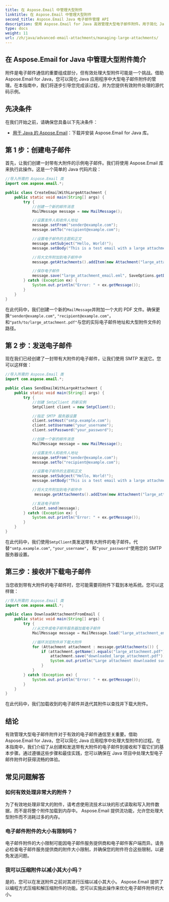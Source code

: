 ```yaml
---
title: 在 Aspose.Email 中管理大型附件
linktitle: 在 Aspose.Email 中管理大型附件
second_title: Aspose.Email Java 电子邮件管理 API
description: 使用 Aspose.Email for Java 高效管理大型电子邮件附件。用于简化 Java 应用程序中附件处理的分步指南和源代码。
type: docs
weight: 11
url: /zh/java/advanced-email-attachments/managing-large-attachments/
---
```


## 在 Aspose.Email for Java 中管理大型附件简介

附件是电子邮件通信的重要组成部分，但有效处理大型附件可能是一个挑战。借助 Aspose.Email for Java，您可以简化 Java 应用程序中大型电子邮件附件的管理。在本指南中，我们将逐步引导您完成该过程，并为您提供有效附件处理的源代码示例。

## 先决条件

在我们开始之前，请确保您具备以下先决条件：

- [用于 Java 的 Aspose.Email](https://releases.aspose.com/email/java/)：下载并安装 Aspose.Email for Java 库。

## 第 1 步：创建电子邮件

首先，让我们创建一封带有大附件的示例电子邮件。我们将使用 Aspose.Email 库来执行此操作。这是一个简单的 Java 代码片段：

```java
//导入所需的 Aspose.Email 类
import com.aspose.email.*;

public class CreateEmailWithLargeAttachment {
    public static void main(String[] args) {
        try {
            //创建一个新的邮件消息
            MailMessage message = new MailMessage();

            //设置发件人和收件人地址
            message.setFrom("sender@example.com");
            message.setTo("recipient@example.com");

            //设置电子邮件的主题和正文
            message.setSubject("Hello, World!");
            message.setBody("This is a test email with a large attachment.");

            //将大文件附加到电子邮件中
            message.getAttachments().addItem(new Attachment("large_attachment.pdf", "path/to/large_attachment.pdf"));

            //保存电子邮件
            message.save("large_attachment_email.eml", SaveOptions.getDefaultEml());
        } catch (Exception ex) {
            System.out.println("Error: " + ex.getMessage());
        }
    }
}
```

在此代码中，我们创建一个新的`MailMessage`并附加一个大的 PDF 文件。确保更换`"sender@example.com"`, `"recipient@example.com"`， 和`"path/to/large_attachment.pdf"`与您的实际电子邮件地址和大型附件文件的路径。

## 第 2 步：发送电子邮件

现在我们已经创建了一封带有大附件的电子邮件，让我们使用 SMTP 发送它。您可以这样做：

```java
//导入所需的 Aspose.Email 类
import com.aspose.email.*;

public class SendEmailWithLargeAttachment {
    public static void main(String[] args) {
        try {
            //创建 SmtpClient 的新实例
            SmtpClient client = new SmtpClient();

            //指定 SMTP 服务器设置
            client.setHost("smtp.example.com");
            client.setUsername("your_username");
            client.setPassword("your_password");

            //创建一个新的邮件消息
            MailMessage message = new MailMessage();

            //设置发件人和收件人地址
            message.setFrom("sender@example.com");
            message.setTo("recipient@example.com");

            //设置电子邮件的主题和正文
            message.setSubject("Hello, World!");
            message.setBody("This is a test email with a large attachment.");

            //将大文件附加到电子邮件中
             message.getAttachments().addItem(new Attachment("large_attachment.pdf", "path/to/large_attachment.pdf"));

            //发送电子邮件
            client.send(message);
        } catch (Exception ex) {
            System.out.println("Error: " + ex.getMessage());
        }
    }
}
```

在此代码中，我们使用`SmtpClient`类发送带有大附件的电子邮件。代替`"smtp.example.com"`, `"your_username"`， 和`"your_password"`使用您的 SMTP 服务器设置。

## 第三步：接收并下载电子邮件

当您收到带有大附件的电子邮件时，您可能需要将附件下载到本地系统。您可以这样做：

```java
//导入所需的 Aspose.Email 类
import com.aspose.email.*;

public class DownloadAttachmentFromEmail {
    public static void main(String[] args) {
        try {
            //从文件或电子邮件服务器加载电子邮件
            MailMessage message = MailMessage.load("large_attachment_email.eml");

            //循环浏览附件并下载大附件
            for (Attachment attachment : message.getAttachments()) {
                if (attachment.getName().equals("large_attachment.pdf")) {
                    attachment.save("downloaded_large_attachment.pdf");
                    System.out.println("Large attachment downloaded successfully.");
                }
            }
        } catch (Exception ex) {
            System.out.println("Error: " + ex.getMessage());
        }
    }
}
```

在此代码中，我们加载收到的电子邮件并迭代其附件以查找并下载大附件。

## 结论

有效管理大型电子邮件附件对于有效的电子邮件通信至关重要。借助 Aspose.Email for Java，您可以简化 Java 应用程序中处理大型附件的过程。在本指南中，我们介绍了从创建和发送带有大附件的电子邮件到接收和下载它们的基本步骤。通过遵循这些步骤和最佳实践，您可以确保在 Java 项目中处理大型电子邮件附件时获得流畅的体验。

## 常见问题解答

### 如何有效处理非常大的附件？

为了有效地处理非常大的附件，请考虑使用流技术以块的形式读取和写入附件数据，而不是将整个附件加载到内存中。 Aspose.Email 提供流功能，允许您处理大型附件而不消耗过多的内存。

### 电子邮件附件的大小有限制吗？

电子邮件附件的大小限制可能因电子邮件服务提供商和电子邮件客户端而异。请务必检查电子邮件服务提供商的附件大小限制，并确保您的附件符合这些限制，以避免发送问题。

### 我可以压缩附件以减小其大小吗？

是的，您可以在发送附件之前对其进行压缩以减小其大小。 Aspose.Email 提供了以编程方式压缩和解压缩附件的功能。您可以实施此操作来优化电子邮件附件的大小。
